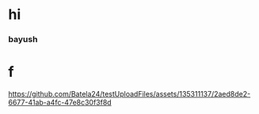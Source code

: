 # hi
### bayush

# f

https://github.com/Batela24/testUploadFiles/assets/135311137/2aed8de2-6677-41ab-a4fc-47e8c30f3f8d

